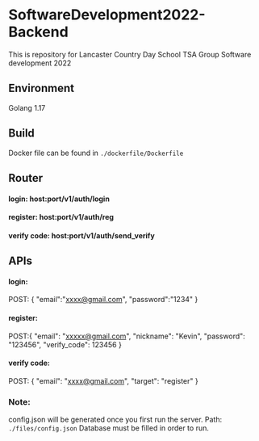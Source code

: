 # SoftwareDevelopment2022-Backend
This is repository for Lancaster Country Day School TSA Group Software development 2022


## Environment
Golang 1.17 

## Build
Docker file can be found in `./dockerfile/Dockerfile`

## Router
#### login: host:port/v1/auth/login
#### register: host:port/v1/auth/reg
#### verify code: host:port/v1/auth/send_verify

## APIs
#### login:
POST: {
    "email":"xxxx@gmail.com",
    "password":"1234"
}
#### register:
POST:{
    "email": "xxxxx@gmail.com",
    "nickname": "Kevin",
    "password": "123456",
    "verify_code": 123456
}
#### verify code:
POST: {
"email": "xxxx@gmail.com",
"target": "register"
}

### Note:
config.json will be generated once you first run the server. Path: `./files/config.json`
Database must be filled in order to run.